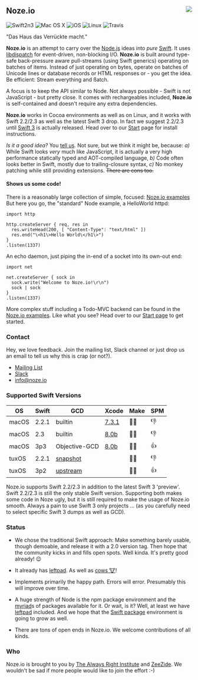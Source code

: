 <h2>Noze.io
  <img src="https://pbs.twimg.com/profile_images/725354235056017409/poiNAOlB_400x400.jpg"
       align="right" />
</h2>

![Swift2n3](https://img.shields.io/badge/swift-2+3-blue.svg)
![Mac OS X](https://img.shields.io/badge/os-macOS-green.svg?style=flat)
![iOS](https://img.shields.io/badge/os-iOS-green.svg?style=flat)
![Linux](https://img.shields.io/badge/os-tuxOS-green.svg?style=flat)
![Travis](https://api.travis-ci.org/NozeIO/Noze.io.svg?branch=master&style=flat)

"Das Haus das Verrückte macht."

**Noze.io** is an attempt to carry over the [Node.js](http://nodejs.org/)
ideas into *pure* [Swift](http://swift.org).
It uses [libdispatch](https://github.com/apple/swift-corelibs-libdispatch)
for event-driven, non-blocking I/O.
**Noze.io** is built around type-safe back-pressure aware pull-streams
(using Swift generics)
operating on batches of items. Instead of just operating on bytes,
operate on batches of Unicode lines or database records or HTML
responses or - you get the idea.
Be efficient: Stream everything and ßatch.

A focus is to keep the API similar to Node. Not always possible -
Swift is not JavaScript - but pretty close.
It comes with rechargeables included, **Noze.io** is self-contained and
doesn't require any extra dependencies.

**Noze.io** works in Cocoa environments as well as on Linux,
and it works with Swift 2.2/2.3 as well as the latest Swift 3 drop.
In fact we suggest 2.2/2.3 until 
[Swift 3](https://swift.org/blog/swift-3-0-release-process/)
is actually released.
Head over to our [Start](http://noze.io/start/) page for install instructions.

*Is it a good idea?* You [tell us](http://noze.io/about/).
Not sure, but we think it might be, because:
*a)* While Swift looks *very* much like JavaScript, it is actually a very
high performance statically typed and AOT-compiled language,
*b)* Code often looks better in Swift, mostly due to trailing-closure syntax,
*c)* No monkey patching while still providing extensions.
~~There are cons too.~~

#### Shows us some code!

There is a reasonably large collection of simple, focused:
[Noze.io examples](https://github.com/NozeIO/Noze.io/tree/master/Samples)
But here you go, the "standard" Node example, a HelloWorld httpd:

    import http

    http.createServer { req, res in 
      res.writeHead(200, [ "Content-Type": "text/html" ])
      res.end("\<h1\>Hello World\</h1\>")
    }
    .listen(1337)

An echo daemon, just piping the in-end of a socket into its own-out end:

    import net

    net.createServer { sock in
      sock.write("Welcome to Noze.io!\r\n")
      sock | sock
    }
    .listen(1337)

More complex stuff including a Todo-MVC backend can be found in the
[Noze.io examples](https://github.com/NozeIO/Noze.io/tree/master/Samples).
Like what you see? Head over to our [Start page](http://noze.io/start/)
to get started.

### Contact

Hey, we love feedback. Join the mailing list, Slack channel or just drop us
an email to tell us why this is crap (or not?).

- [Mailing List](https://groups.google.com/forum/#!forum/nozeio)
- [Slack](http://slack.noze.io)
- [info@noze.io](mailto:info@noze.io)

### Supported Swift Versions

| OS    | Swift | GCD     | Xcode                                                      | Make | SPM  |
| ----- | ----- | ------- | ---------------------------------------------------------- | ---- | ---- |
| macOS | 2.2.1 | builtin | [7.3.1](https://developer.apple.com/xcode/download/)       | 👍🏻  | 👎  |
| macOS | 2.3   | builtin | [8.0b](https://developer.apple.com/xcode/download/)        | 👍🏻  | 👎  |
| macOS | 3p3   | Objective-GCD | [8.0b](https://developer.apple.com/xcode/download/)        | 👍🏻  | 👍  |
| tuxOS | 2.2.1 | [snapshot](https://github.com/helje5/swift-corelibs-libdispatch) |  | 👍🏻  | 👎  |
| tuxOS | 3p2   | [upstream](https://github.com/apple/swift-corelibs-libdispatch/tree/experimental/foundation) |  | 👍🏻  | 👍  |

Noze.io supports Swift 2.2/2.3 in addition to the latest Swift 3 'preview'.
Swift 2.2/2.3 is still the only stable Swift version.
Supporting both makes some code in Noze ugly, but it is still required to make 
the usage of Noze.io smooth. Always a pain to use Swift 3 only projects ...
(as you carefully need to select specific Swift 3 dumps as well as GCD).

### Status

- We chose the traditional Swift approach:
  Make something barely usable, though demoable,
  and release it with a 2.0 version tag.
  Then hope that the community kicks in and fills open spots.
  Well kinda. It's pretty good already! 😉

- It already has
  [leftpad](https://github.com/NozeIO/Noze.io/tree/develop/Sources/leftpad).
  As well as [cows 🐮](https://github.com/NozeIO/Noze.io/blob/master/Sources/cows/README.md)!

- Implements primarily the happy path. Errors will error. Presumably this
  will improve over time.

- A huge strength of Node is the npm package environment and the
  <a href="http://heathersfilm.tripod.com/script.txt" target="ext">myriad</a>s 
  of packages available for it.
  Or wait, is it? Well, at least we have
  [leftpad](https://github.com/NozeIO/Noze.io/tree/develop/Sources/leftpad)
  included.
  And we hope that the [Swift package](https://swift.org/package-manager/)
  environment is going to grow as well.

- There are tons of open ends in Noze.io. We welcome contributions of all kinds.

### Who

Noze.io is brought to you by
[The Always Right Institute](http://www.alwaysrightinstitute.com)
and
[ZeeZide](http://zeezide.de).
We wouldn't be sad if more people would like to join the effort :-)
